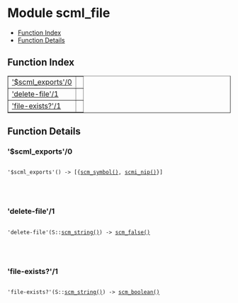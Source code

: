 

# Module scml_file #
* [Function Index](#index)
* [Function Details](#functions)


<a name="index"></a>

## Function Index ##


<table width="100%" border="1" cellspacing="0" cellpadding="2" summary="function index"><tr><td valign="top"><a href="#%24scml_exports-0">'$scml_exports'/0</a></td><td></td></tr><tr><td valign="top"><a href="#delete-file-1">'delete-file'/1</a></td><td></td></tr><tr><td valign="top"><a href="#file-exists%3f-1">'file-exists?'/1</a></td><td></td></tr></table>


<a name="functions"></a>

## Function Details ##

<a name="%24scml_exports-0"></a>

### '$scml_exports'/0 ###


<pre><code>
'$scml_exports'() -&gt; [{<a href="#type-scm_symbol">scm_symbol()</a>, <a href="#type-scmi_nip">scmi_nip()</a>}]
</code></pre>

<br></br>



<a name="delete-file-1"></a>

### 'delete-file'/1 ###


<pre><code>
'delete-file'(S::<a href="#type-scm_string">scm_string()</a>) -&gt; <a href="#type-scm_false">scm_false()</a>
</code></pre>

<br></br>



<a name="file-exists%3f-1"></a>

### 'file-exists?'/1 ###


<pre><code>
'file-exists?'(S::<a href="#type-scm_string">scm_string()</a>) -&gt; <a href="#type-scm_boolean">scm_boolean()</a>
</code></pre>

<br></br>



